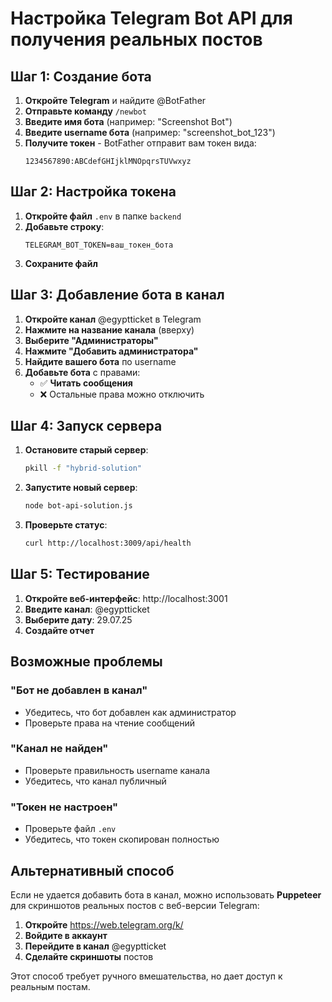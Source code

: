 # Настройка Telegram Bot API для получения реальных постов

## Шаг 1: Создание бота

1. **Откройте Telegram** и найдите @BotFather
2. **Отправьте команду** `/newbot`
3. **Введите имя бота** (например: "Screenshot Bot")
4. **Введите username бота** (например: "screenshot_bot_123")
5. **Получите токен** - BotFather отправит вам токен вида:
   ```
   1234567890:ABCdefGHIjklMNOpqrsTUVwxyz
   ```

## Шаг 2: Настройка токена

1. **Откройте файл** `.env` в папке `backend`
2. **Добавьте строку**:
   ```
   TELEGRAM_BOT_TOKEN=ваш_токен_бота
   ```
3. **Сохраните файл**

## Шаг 3: Добавление бота в канал

1. **Откройте канал** @egyptticket в Telegram
2. **Нажмите на название канала** (вверху)
3. **Выберите "Администраторы"**
4. **Нажмите "Добавить администратора"**
5. **Найдите вашего бота** по username
6. **Добавьте бота** с правами:
   - ✅ **Читать сообщения**
   - ❌ Остальные права можно отключить

## Шаг 4: Запуск сервера

1. **Остановите старый сервер**:

   ```bash
   pkill -f "hybrid-solution"
   ```

2. **Запустите новый сервер**:

   ```bash
   node bot-api-solution.js
   ```

3. **Проверьте статус**:
   ```bash
   curl http://localhost:3009/api/health
   ```

## Шаг 5: Тестирование

1. **Откройте веб-интерфейс**: http://localhost:3001
2. **Введите канал**: @egyptticket
3. **Выберите дату**: 29.07.25
4. **Создайте отчет**

## Возможные проблемы

### "Бот не добавлен в канал"

- Убедитесь, что бот добавлен как администратор
- Проверьте права на чтение сообщений

### "Канал не найден"

- Проверьте правильность username канала
- Убедитесь, что канал публичный

### "Токен не настроен"

- Проверьте файл `.env`
- Убедитесь, что токен скопирован полностью

## Альтернативный способ

Если не удается добавить бота в канал, можно использовать **Puppeteer** для скриншотов реальных постов с веб-версии Telegram:

1. **Откройте** https://web.telegram.org/k/
2. **Войдите в аккаунт**
3. **Перейдите в канал** @egyptticket
4. **Сделайте скриншоты** постов

Этот способ требует ручного вмешательства, но дает доступ к реальным постам.
